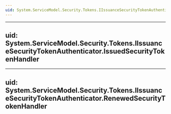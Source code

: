 ```yaml
---
uid: System.ServiceModel.Security.Tokens.IIssuanceSecurityTokenAuthenticator
---
```


---
uid: System.ServiceModel.Security.Tokens.IIssuanceSecurityTokenAuthenticator.IssuedSecurityTokenHandler
---

---
uid: System.ServiceModel.Security.Tokens.IIssuanceSecurityTokenAuthenticator.RenewedSecurityTokenHandler
---
